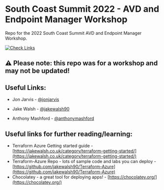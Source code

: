 # South Coast Summit 2022 - AVD and Endpoint Manager Workshop
Repo for the 2022 South Coast Summit AVD and Endpoint Manager Workshop.

[![Check Links](https://github.com/jakewalsh90/SCS2022-AVDEndpoint-Workshop/actions/workflows/links.yml/badge.svg)](https://github.com/jakewalsh90/SCS2022-AVDEndpoint-Workshop/actions/workflows/links.yml)

## ⚠ Please note: this repo was for a workshop and may not be updated!

## Useful Links:

 - Jon Jarvis - [@jonjarvis](https://twitter.com/jonjarvis)

 -  Jake Walsh - [@jakewalsh90](https://twitter.com/jakewalsh90)

 -  Anthony Mashford - [@anthonymashford](https://twitter.com/anthonymashford)

## Useful links for further reading/learning:

   - Terraform Azure Getting started guide - [https://jakewalsh.co.uk/category/terraform-getting-started/](https://jakewalsh.co.uk/category/terraform-getting-started/)
   - Terraform-Azure Repo - lots of sample code and labs you can deploy - [https://github.com/jakewalsh90/Terraform-Azure](https://github.com/jakewalsh90/Terraform-Azure)
   - Chocolatey - a great tool for deploying apps! - [https://chocolatey.org/](https://chocolatey.org/)



